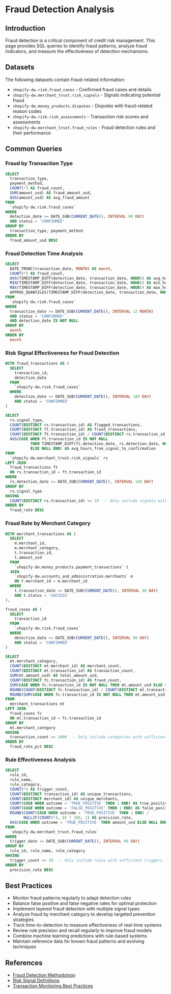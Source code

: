 # Fraud Detection Analysis

## Introduction
Fraud detection is a critical component of credit risk management. This page provides SQL queries to identify fraud patterns, analyze fraud indicators, and measure the effectiveness of detection mechanisms.

## Datasets
The following datasets contain fraud-related information:

- `shopify-dw.risk.fraud_cases` - Confirmed fraud cases and details
- `shopify-dw.merchant_trust.risk_signals` - Signals indicating potential fraud
- `shopify-dw.money_products.disputes` - Disputes with fraud-related reason codes
- `shopify-dw.risk.risk_assessments` - Transaction risk scores and assessments
- `shopify-dw.merchant_trust.fraud_rules` - Fraud detection rules and their performance

## Common Queries

### Fraud by Transaction Type
```sql
SELECT
  transaction_type,
  payment_method,
  COUNT(*) AS fraud_count,
  SUM(amount_usd) AS fraud_amount_usd,
  AVG(amount_usd) AS avg_fraud_amount
FROM
  `shopify-dw.risk.fraud_cases`
WHERE
  detection_date >= DATE_SUB(CURRENT_DATE(), INTERVAL 90 DAY)
  AND status = 'CONFIRMED'
GROUP BY
  transaction_type, payment_method
ORDER BY
  fraud_amount_usd DESC
```

### Fraud Detection Time Analysis
```sql
SELECT
  DATE_TRUNC(transaction_date, MONTH) AS month,
  COUNT(*) AS fraud_count,
  AVG(TIMESTAMP_DIFF(detection_date, transaction_date, HOUR)) AS avg_hours_to_detection,
  MIN(TIMESTAMP_DIFF(detection_date, transaction_date, HOUR)) AS min_hours_to_detection,
  MAX(TIMESTAMP_DIFF(detection_date, transaction_date, HOUR)) AS max_hours_to_detection,
  APPROX_QUANTILES(TIMESTAMP_DIFF(detection_date, transaction_date, HOUR), 100)[OFFSET(50)] AS median_hours_to_detection
FROM
  `shopify-dw.risk.fraud_cases`
WHERE
  transaction_date >= DATE_SUB(CURRENT_DATE(), INTERVAL 12 MONTH)
  AND status = 'CONFIRMED'
  AND detection_date IS NOT NULL
GROUP BY
  month
ORDER BY
  month
```

### Risk Signal Effectiveness for Fraud Detection
```sql
WITH fraud_transactions AS (
  SELECT
    transaction_id,
    detection_date
  FROM
    `shopify-dw.risk.fraud_cases`
  WHERE
    detection_date >= DATE_SUB(CURRENT_DATE(), INTERVAL 180 DAY)
    AND status = 'CONFIRMED'
)

SELECT
  rs.signal_type,
  COUNT(DISTINCT rs.transaction_id) AS flagged_transactions,
  COUNT(DISTINCT ft.transaction_id) AS fraud_transactions,
  COUNT(DISTINCT ft.transaction_id) / COUNT(DISTINCT rs.transaction_id) AS fraud_rate,
  AVG(CASE WHEN ft.transaction_id IS NOT NULL 
           THEN TIMESTAMP_DIFF(ft.detection_date, rs.detection_date, HOUR) 
           ELSE NULL END) AS avg_hours_from_signal_to_confirmation
FROM
  `shopify-dw.merchant_trust.risk_signals` rs
LEFT JOIN
  fraud_transactions ft
  ON rs.transaction_id = ft.transaction_id
WHERE
  rs.detection_date >= DATE_SUB(CURRENT_DATE(), INTERVAL 180 DAY)
GROUP BY
  rs.signal_type
HAVING
  COUNT(DISTINCT rs.transaction_id) >= 10  -- Only include signals with sufficient volume
ORDER BY
  fraud_rate DESC
```

### Fraud Rate by Merchant Category
```sql
WITH merchant_transactions AS (
  SELECT
    m.merchant_id,
    m.merchant_category,
    t.transaction_id,
    t.amount_usd
  FROM
    `shopify-dw.money_products.payment_transactions` t
  JOIN
    `shopify-dw.accounts_and_administration.merchants` m
    ON t.merchant_id = m.merchant_id
  WHERE
    t.transaction_date >= DATE_SUB(CURRENT_DATE(), INTERVAL 90 DAY)
    AND t.status = 'SUCCESS'
),

fraud_cases AS (
  SELECT
    transaction_id
  FROM
    `shopify-dw.risk.fraud_cases`
  WHERE
    detection_date >= DATE_SUB(CURRENT_DATE(), INTERVAL 90 DAY)
    AND status = 'CONFIRMED'
)

SELECT
  mt.merchant_category,
  COUNT(DISTINCT mt.merchant_id) AS merchant_count,
  COUNT(DISTINCT mt.transaction_id) AS transaction_count,
  SUM(mt.amount_usd) AS total_amount_usd,
  COUNT(DISTINCT fc.transaction_id) AS fraud_count,
  SUM(CASE WHEN fc.transaction_id IS NOT NULL THEN mt.amount_usd ELSE 0 END) AS fraud_amount_usd,
  ROUND(COUNT(DISTINCT fc.transaction_id) / COUNT(DISTINCT mt.transaction_id) * 100, 4) AS fraud_rate_pct,
  ROUND(SUM(CASE WHEN fc.transaction_id IS NOT NULL THEN mt.amount_usd ELSE 0 END) / SUM(mt.amount_usd) * 100, 4) AS fraud_amount_rate_pct
FROM
  merchant_transactions mt
LEFT JOIN
  fraud_cases fc
  ON mt.transaction_id = fc.transaction_id
GROUP BY
  mt.merchant_category
HAVING
  transaction_count >= 1000  -- Only include categories with sufficient volume
ORDER BY
  fraud_rate_pct DESC
```

### Rule Effectiveness Analysis
```sql
SELECT
  rule_id,
  rule_name,
  rule_category,
  COUNT(*) AS trigger_count,
  COUNT(DISTINCT transaction_id) AS unique_transactions,
  COUNT(DISTINCT merchant_id) AS unique_merchants,
  COUNT(CASE WHEN outcome = 'TRUE_POSITIVE' THEN 1 END) AS true_positives,
  COUNT(CASE WHEN outcome = 'FALSE_POSITIVE' THEN 1 END) AS false_positives,
  ROUND(COUNT(CASE WHEN outcome = 'TRUE_POSITIVE' THEN 1 END) / 
        NULLIF(COUNT(*), 0) * 100, 2) AS precision_rate,
  AVG(CASE WHEN outcome = 'TRUE_POSITIVE' THEN amount_usd ELSE NULL END) AS avg_true_positive_amount
FROM
  `shopify-dw.merchant_trust.fraud_rules`
WHERE
  trigger_date >= DATE_SUB(CURRENT_DATE(), INTERVAL 90 DAY)
GROUP BY
  rule_id, rule_name, rule_category
HAVING
  trigger_count >= 10  -- Only include rules with sufficient triggers
ORDER BY
  precision_rate DESC
```

## Best Practices

- Monitor fraud patterns regularly to adapt detection rules
- Balance false positive and false negative rates for optimal protection
- Implement layered fraud detection with multiple signal types
- Analyze fraud by merchant category to develop targeted prevention strategies
- Track time-to-detection to measure effectiveness of real-time systems
- Review rule precision and recall regularly to improve fraud models
- Combine machine learning predictions with rule-based systems
- Maintain reference data for known fraud patterns and evolving techniques

## References
- [Fraud Detection Methodology](https://shopify.dev/docs)
- [Risk Signal Definitions](https://shopify.dev/api)
- [Transaction Monitoring Best Practices](https://shopify.dev/docs) 